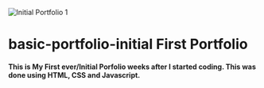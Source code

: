 ![Initial Portfolio 1](https://user-images.githubusercontent.com/64097627/118065093-5d690100-b36a-11eb-8d1b-ef3f9f81d592.png)
# basic-portfolio-initial First Portfolio

#### This is My First ever/Initial Porfolio weeks after I started coding. This was done using HTML, CSS and Javascript.
